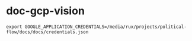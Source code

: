 # doc-gcp-vision

```
export GOOGLE_APPLICATION_CREDENTIALS=/media/rux/projects/political-flow/docs/docs/credentials.json
```